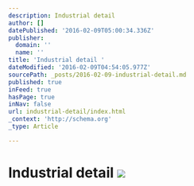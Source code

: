 ```yaml
---
description: Industrial detail
author: []
datePublished: '2016-02-09T05:00:34.336Z'
publisher:
  domain: ''
  name: ''
title: 'Industrial detail '
dateModified: '2016-02-09T04:54:05.977Z'
sourcePath: _posts/2016-02-09-industrial-detail.md
published: true
inFeed: true
hasPage: true
inNav: false
url: industrial-detail/index.html
_context: 'http://schema.org'
_type: Article

---
```

# Industrial detail ![](https://the-grid-user-content.s3-us-west-2.amazonaws.com/286c067c-9999-4107-bd59-376480f57c55.png)